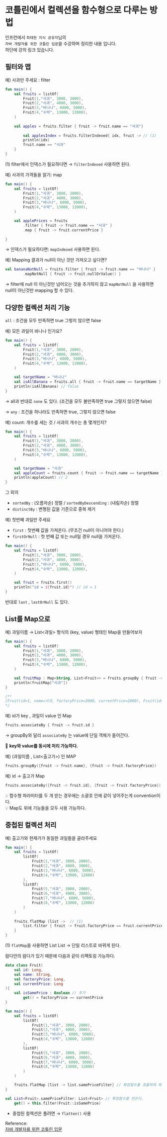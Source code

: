 # 코틀린에서 컬렉션을 함수형으로 다루는 방법

인프런에서 `최태현 지식 공유자`님의   
`자바 개발자를 위한 코틀린 입문`을 수강하며  정리한 내용 입니다.  
하단에 강의 링크 있습니다.

## 필터와 맵

예) 사과만 주세요 : filter

```kotlin
fun main() {
    val fruits = listOf(
        Fruit(1,"사과", 3000, 2000),
        Fruit(2,"사과", 4000, 3000),
        Fruit(3,"바나나", 6000, 5000),
        Fruit(4,"수박", 13000, 12000),
    )
    
    val apples = fruits.filter { fruit -> fruit.name == "사과"}
		
		val applesIndex = fruits.filterIndexed{ idx, fruit -> // (1)
        println(idx)
        fruit.name == "사과"
    }
}
```

(1) filter에서 인덱스가 필요하다면 → `filterIndexed` 사용하면 된다.

예) 사과의 가격들을 알기: map

```kotlin
fun main() {
    val fruits = listOf(
        Fruit(1,"사과", 3000, 2000),
        Fruit(2,"사과", 4000, 3000),
        Fruit(3,"바나나", 6000, 5000),
        Fruit(4,"수박", 13000, 12000),
    )

    val applePrices = fruits
        .filter { fruit -> fruit.name == "사과" }
        .map { fruit -> fruit.currentPrice }
    
}
```

→ 인덱스가 필요하다면: `mapIndexed` 사용하면 된다.

예) Mapping 결과가 null이 아닌 것만 가져오고 싶다면?

```kotlin
val bananaNotNull = fruits.filter { fruit -> fruit.name == "바나나" }
        .mapNotNull { fruit -> fruit.nullOrValue() } 
```

→ filter에 null 이 아닌것만 넘어오는 것을 추가하지 않고 `mapNotNull` 을 사용하면 null이 아닌것만 mapping 할 수 있다.

## 다양한 컬렉션 처리 기능

`all` : 조건을 모두 만족하면 true 그렇지 않으면 false

예) 모든 과일이 바나나 인가요?

```kotlin
fun main() {
    val fruits = listOf(
        Fruit(1,"사과", 3000, 2000),
        Fruit(2,"사과", 4000, 3000),
        Fruit(3,"바나나", 6000, 5000),
        Fruit(4,"수박", 13000, 12000),
    )

    val targetName = "바나나"
    val isAllBanana = fruits.all { fruit -> fruit.name == targetName }
    println(isAllBanana) // false
}
```

→ all과 반대로 `none` 도 있다. (조건을 모두 불만족하면 true 그렇지 않으면 false)

→ `any` : 조건을 하나라도 만족하면 true, 그렇지 않으면 false

예) count: 개수를 세는 것 / 사과의 개수는 총 몇개인지?

```kotlin
fun main() {
    val fruits = listOf(
        Fruit(1,"사과", 3000, 2000),
        Fruit(2,"사과", 4000, 3000),
        Fruit(3,"바나나", 6000, 5000),
        Fruit(4,"수박", 13000, 12000),
    )

    val targetName = "사과"
    val appleCount = fruits.count { fruit -> fruit.name == targetName }
    println(appleCount) // 2
}
```

그 외의

- `sortedBy` : (오름차순) 정렬 / `sortedByDescending` : (내림차순) 정렬
- `distinctBy` : 변형된 값을 기준으로 중복 제거

예) 첫번째 과일만 주세요

- `first` : 첫번째 값을 가져온다. (무조건 null이 아니어야 한다.)
- `firstOrNull` : 첫 번째 값 또는 null일 경우 null을 가져온다.

```kotlin
fun main() {
    val fruits = listOf(
        Fruit(1,"사과", 3000, 2000),
        Fruit(2,"사과", 4000, 3000),
        Fruit(3,"바나나", 6000, 5000),
        Fruit(4,"수박", 13000, 12000),
    )

    val fruit = fruits.first()
    println("id = ${fruit.id}") // id = 1 
}
```

반대로 `last` , `lastOrNull` 도 있다.

## List를 Map으로

예) 과일이름 → List<과일> 형식의 (key, value) 형태인 Map을 만들어보자

```kotlin
fun main() {
    val fruits = listOf(
        Fruit(1,"사과", 3000, 2000),
        Fruit(2,"사과", 4000, 3000),
        Fruit(3,"바나나", 6000, 5000),
        Fruit(4,"수박", 13000, 12000),
    )

    val fruitMap : Map<String, List<Fruit>> = fruits.groupBy { fruit -> fruit.name }
    println(fruitMap["사과"])
}

/**
[Fruit(id=1, name=사과, factoryPrice=3000, currentPrice=2000), Fruit(id=2, name=사과, factoryPrice=4000, currentPrice=3000)]
*/
```

예) id가 key , 과일이 value 인 Map

```kotlin
fruits.associateBy { fruit -> fruit.id }
```

→ groupBy와 달리 `associateBy` 는 value에 단일 객체가 들어간다.

🤠 **key와 value를 동시에 처리 가능하다.**

예) (과일이름 , List<출고가>) 인 MAP

```kotlin
fruits.groupBy({fruit -> fruit.name}, {fruit -> fruit.factoryPrice})
```

예)  id → 출고가 Map

```kotlin
fruits.associateBy({fruit -> fruit.id}, {fruit -> fruit.factoryPrice})
```

<aside>
💡 함수형 파라미터를 두 개 받는 경우에는 소괄호 안에 같이 넣어주는게 convention이다.

</aside>

<aside>
💡 Map도 위에 기능들을 모두 사용 가능하다.

</aside>

## 중첩된 컬렉션 처리

예) 출고가와 현재가가 동일한 과일들을 골라주세요

```kotlin
fun main() {
    val fruits = listOf(
        listOf(
            Fruit(1,"사과", 3000, 2000),
            Fruit(2,"사과", 4000, 3000),
            Fruit(3,"바나나", 6000, 5000),
            Fruit(4,"수박", 13000, 12000)
        ),
        listOf(
            Fruit(5,"사과", 3000, 2000),
            Fruit(6,"사과", 4000, 3000),
            Fruit(7,"바나나", 6000, 5000),
            Fruit(8,"수박", 13000, 12000)
        )
    )
    
    fruits.flatMap {list ->  // (1)
        list.filter { fruit -> fruit.factoryPrice == fruit.currentPrice }
    }
}
```

(1) `flatMap`을 사용하면 List List → 단일 리스트로 바뀌게 된다.

람다안의 람다가 있기 때문에 다음과 같이 리팩토링 가능하다.

```kotlin
data class Fruit(
    val id: Long,
    val name: String,
    val factoryPrice: Long,
    val currentPrice: Long
){
    val isSamePrice : Boolean // 추가
        get() = factoryPrice == currentPrice
}
```

```kotlin
fun main() {
    val fruits = listOf(
        listOf(
            Fruit(1,"사과", 3000, 2000),
            Fruit(2,"사과", 4000, 3000),
            Fruit(3,"바나나", 6000, 5000),
            Fruit(4,"수박", 13000, 12000)
        ),
        listOf(
            Fruit(5,"사과", 3000, 2000),
            Fruit(6,"사과", 4000, 3000),
            Fruit(7,"바나나", 6000, 5000),
            Fruit(8,"수박", 13000, 12000)
        )
    )

    fruits.flatMap {list -> list.samePriceFilter} // 확장함수를 호출하여 하나의 람다만 사용하는 것 처럼 보이게
}

val List<Fruit>.samePriceFilter: List<Fruit> // 확장함수를 만든다.
    get() = this.filter(Fruit::isSamePrice)
```

- 중첩된 컬렉션은 풀려면 → `flatten()` 사용

Reference:  
[자바 개발자를 위한 코틀린 입문](https://www.inflearn.com/course/java-to-kotlin/dashboard)